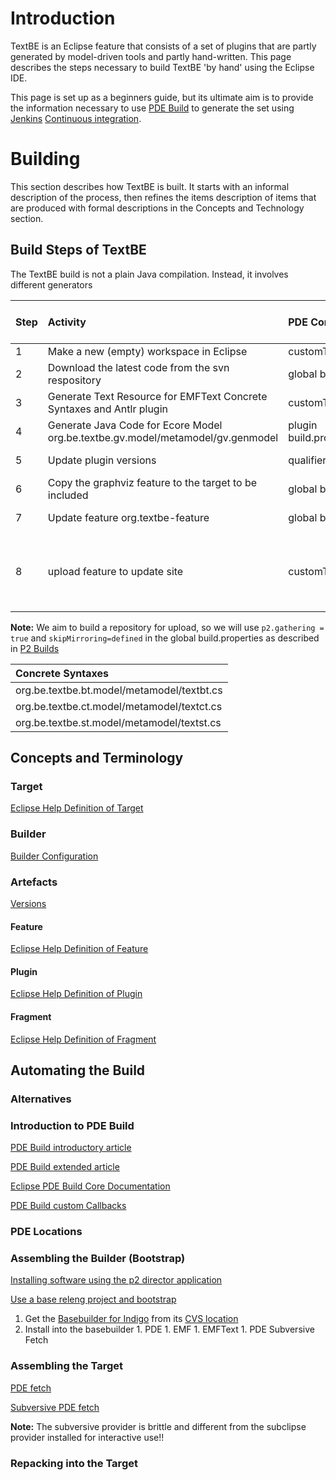 # Introduction #

TextBE is an Eclipse feature that consists of a set of plugins that are partly generated by model-driven tools and partly hand-written. This page describes the steps necessary to build TextBE 'by hand' using the Eclipse IDE.

This page is set up as a beginners guide, but its ultimate aim is to provide the information necessary to use [PDE Build](http://wiki.eclipse.org/PDE/Build) to generate the set using [Jenkins](http://jenkins-ci.org/) [Continuous integration](http://en.wikipedia.org/wiki/Continuous_integration).

# Building #
This section describes how TextBE is built. It starts with an informal description of the process, then refines the items description of items that are produced with formal descriptions in the Concepts and Technology section.

## Build Steps of TextBE ##

The TextBE build is not a plain Java compilation. Instead, it involves different generators


| **Step** | **Activity** | **PDE Component** | **Hook** | **Additional Builder Plugin** |
|:---------|:-------------|:------------------|:---------|:------------------------------|
| 1 | Make a new (empty) workspace in Eclipse |  customTargets.xml | Pre-Fetch source | - |
| 2 | Download the latest code from the svn respository | global build.properties | [Fetch Control](http://help.eclipse.org/indigo/topic/org.eclipse.pde.doc.user/reference/pde_builder_config.htm#fetchControl) | [Subversive PDE fetch](http://wiki.eclipse.org/Subversive_PDE_Fetch) |
| 3 | Generate Text Resource for EMFText Concrete Syntaxes and Antlr plugin | customTargets.xml | Post Fetch source | [EMFText Ant Task](http://www.emftext.org/EMFTextGuide.php#x1-120002.3.2) |
| 4 |  Generate Java Code for Ecore Model org.be.textbe.gv.model/metamodel/gv.genmodel | plugin build.properties>customBuildCallbacks=customBuildCallbacks.xml | customBuildCallbacks.xml->pre.build.jars | [EMF ant tasks](http://wiki.eclipse.org/EMF/FAQ#How_can_I_use_the_EMF_Ant_tasks.3F) |
| 5 | Update plugin versions | qualifier = context | [Version Qualifier Context with Fetch](http://help.eclipse.org/indigo/topic/org.eclipse.pde.doc.user/tasks/pde_version_qualifiers.htm)| - |
| 6 | Copy the graphviz feature to the target to be included |  global build.properties->runPackager | runPackager=defined | [packaging Tool](http://help.eclipse.org/indigo/topic/org.eclipse.pde.doc.user/tasks/pde_packager.htm) |
| 7 | Update feature org.textbe-feature | global build.properties | none - implicit, as we are building this feature | - |
| 8 | upload feature to update site | customTargets.xml | postBuild | [Use this technique to copy the resulting repository ](http://www.eclipse.org/articles/Article-PDE-Automation/automation.html) |

**Note:** We aim to build a repository for upload, so we will use `p2.gathering = true` and `skipMirroring=defined` in the global build.properties as described in [P2 Builds](http://help.eclipse.org/indigo/topic/org.eclipse.pde.doc.user/tasks/pde_p2_builds.htm)

| **Concrete Syntaxes** |
|:----------------------|
|org.be.textbe.bt.model/metamodel/textbt.cs|
|org.be.textbe.ct.model/metamodel/textct.cs|
|org.be.textbe.st.model/metamodel/textst.cs|

## Concepts and Terminology ##



### Target ###

[Eclipse Help Definition of Target](http://help.eclipse.org/indigo/topic/org.eclipse.pde.doc.user/concepts/target.htm)

### Builder ###

[Builder Configuration](http://help.eclipse.org/indigo/nav/4_3_1)

### Artefacts ###

[Versions](http://help.eclipse.org/indigo/topic/org.eclipse.pde.doc.user/tasks/pde_version_qualifiers.htm)

#### Feature ####

[Eclipse Help Definition of Feature](http://help.eclipse.org/indigo/topic/org.eclipse.pde.doc.user/concepts/feature.htm)

#### Plugin ####

[Eclipse Help Definition of Plugin](http://help.eclipse.org/indigo/topic/org.eclipse.pde.doc.user/concepts/plugin.htm)

#### Fragment ####

[Eclipse Help Definition of Fragment](http://help.eclipse.org/indigo/topic/org.eclipse.pde.doc.user/concepts/fragment.htm)


## Automating the Build ##

### Alternatives ###

### Introduction to PDE Build ###
[PDE Build introductory article](http://www.vogella.de/articles/EclipsePDEBuild/article.html)

[PDE Build extended article](http://www.eclipse.org/articles/Article-PDE-Automation/automation.html)

[Eclipse PDE Build Core Documentation](http://help.eclipse.org/indigo/nav/4_2)

[PDE Build custom Callbacks](http://help.eclipse.org/indigo/topic/org.eclipse.pde.doc.user/tasks/pde_custom_callbacks.htm)

### PDE Locations ###



### Assembling the Builder (Bootstrap) ###

[Installing software using the p2 director application](http://help.eclipse.org/indigo/topic/org.eclipse.platform.doc.isv/guide/p2_director.html)

[Use a base releng project and bootstrap](http://dev.eclipse.org/viewcvs/viewvc.cgi/org.eclipse.dash/athena/org.eclipse.dash.commonbuilder/org.eclipse.myproject.releng/?root=Technology_Project)

  1. Get the [Basebuilder for Indigo](http://wiki.eclipse.org/Platform-releng-basebuilder#Current_build_tag_for_3.7_stream_builds_.28Indigo.29) from its
[CVS location](http://dev.eclipse.org/viewcvs/viewvc.cgi/org.eclipse.releng.basebuilder/)
  1. Install into the basebuilder
    1. PDE
    1. EMF
    1. EMFText
    1. PDE Subversive Fetch

### Assembling the Target ###

[PDE fetch](http://help.eclipse.org/indigo/topic/org.eclipse.pde.doc.user/tasks/pde_fetch_phase.htm)

[Subversive PDE fetch](http://wiki.eclipse.org/Subversive_PDE_Fetch)

**Note:** The subversive provider is brittle and different from the subclipse provider installed for interactive use!!

### Repacking into the Target ###
